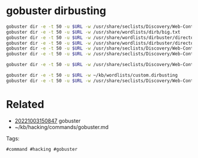 # gobuster dirbusting
```bash
gobuster dir -e -t 50 -u $URL -w /usr/share/seclists/Discovery/Web-Content/directory-list-2.3-big.txt
gobuster dir -e -t 50 -u $URL -w /usr/share/wordlists/dirb/big.txt
gobuster dir -e -t 50 -u $URL -w /usr/share/wordlists/dirbuster/directory-list-2.3-medium.txt
gobuster dir -e -t 50 -u $URL -w /usr/share/wordlists/dirbuster/directory-list-lowercase-2.3-medium.txt
gobuster dir -e -t 50 -u $URL -w /usr/share/seclists/Discovery/Web-Content/raft-large-directories.txt
gobuster dir -e -t 50 -u $URL -w /usr/share/seclists/Discovery/Web-Content/raft-medium-directories.txt

gobuster dir -e -t 50 -u $URL -w /usr/share/seclists/Discovery/Web-Content/Common-DB-Backups.txt

gobuster dir -e -t 50 -u $URL -w ~/kb/wordlists/custom.dirbusting
gobuster dir -e -t 50 -u $URL -w /usr/share/seclists/Discovery/Web-Content/common.txt
```

# Related

- [20221003150847](/zet/20221003150847/README.md) gobuster
- ~/kb/hacking/commands/gobuster.md

Tags:

    #command #hacking #gobuster 
